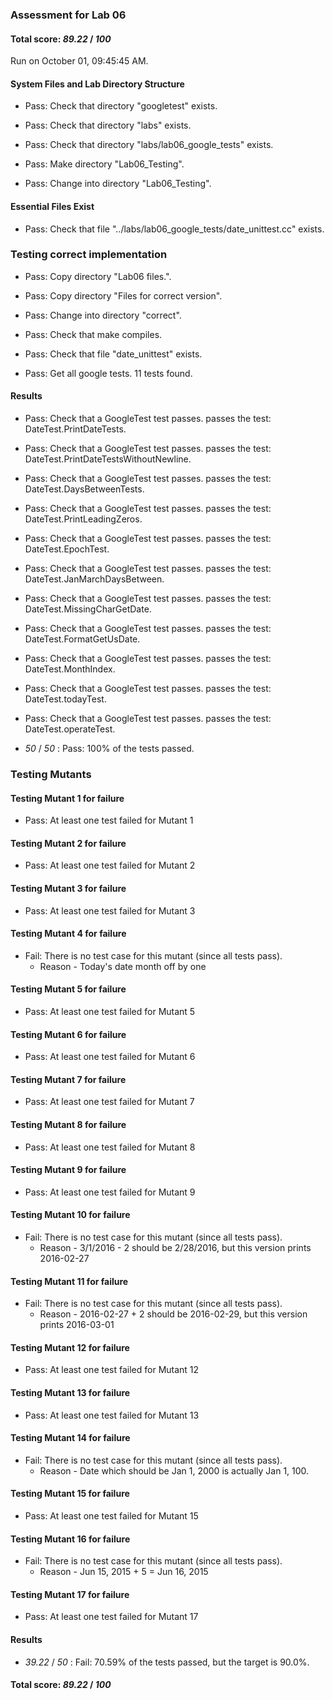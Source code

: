### Assessment for Lab 06

#### Total score: _89.22_ / _100_

Run on October 01, 09:45:45 AM.


#### System Files and Lab Directory Structure

+ Pass: Check that directory "googletest" exists.

+ Pass: Check that directory "labs" exists.

+ Pass: Check that directory "labs/lab06_google_tests" exists.

+ Pass: Make directory "Lab06_Testing".

+ Pass: Change into directory "Lab06_Testing".


#### Essential Files Exist

+ Pass: Check that file "../labs/lab06_google_tests/date_unittest.cc" exists.


### Testing correct implementation

+ Pass: Copy directory "Lab06 files.".



+ Pass: Copy directory "Files for correct version".



+ Pass: Change into directory "correct".

+ Pass: Check that make compiles.



+ Pass: Check that file "date_unittest" exists.

+ Pass: Get all google tests.
    11 tests found.




#### Results

+ Pass: Check that a GoogleTest test passes.
    passes the test: DateTest.PrintDateTests.



+ Pass: Check that a GoogleTest test passes.
    passes the test: DateTest.PrintDateTestsWithoutNewline.



+ Pass: Check that a GoogleTest test passes.
    passes the test: DateTest.DaysBetweenTests.



+ Pass: Check that a GoogleTest test passes.
    passes the test: DateTest.PrintLeadingZeros.



+ Pass: Check that a GoogleTest test passes.
    passes the test: DateTest.EpochTest.



+ Pass: Check that a GoogleTest test passes.
    passes the test: DateTest.JanMarchDaysBetween.



+ Pass: Check that a GoogleTest test passes.
    passes the test: DateTest.MissingCharGetDate.



+ Pass: Check that a GoogleTest test passes.
    passes the test: DateTest.FormatGetUsDate.



+ Pass: Check that a GoogleTest test passes.
    passes the test: DateTest.MonthIndex.



+ Pass: Check that a GoogleTest test passes.
    passes the test: DateTest.todayTest.



+ Pass: Check that a GoogleTest test passes.
    passes the test: DateTest.operateTest.



+  _50_ / _50_ : Pass: 100% of the tests passed.


### Testing Mutants


#### Testing Mutant 1 for failure

+ Pass: At least one test failed for Mutant 1


#### Testing Mutant 2 for failure

+ Pass: At least one test failed for Mutant 2


#### Testing Mutant 3 for failure

+ Pass: At least one test failed for Mutant 3


#### Testing Mutant 4 for failure

+ Fail: There is no test case for this mutant (since all tests pass).
   - Reason - Today's date month off by one


#### Testing Mutant 5 for failure

+ Pass: At least one test failed for Mutant 5


#### Testing Mutant 6 for failure

+ Pass: At least one test failed for Mutant 6


#### Testing Mutant 7 for failure

+ Pass: At least one test failed for Mutant 7


#### Testing Mutant 8 for failure

+ Pass: At least one test failed for Mutant 8


#### Testing Mutant 9 for failure

+ Pass: At least one test failed for Mutant 9


#### Testing Mutant 10 for failure

+ Fail: There is no test case for this mutant (since all tests pass).
   - Reason - 3/1/2016 - 2 should be 2/28/2016, but this version prints 2016-02-27


#### Testing Mutant 11 for failure

+ Fail: There is no test case for this mutant (since all tests pass).
   - Reason - 2016-02-27 + 2 should be 2016-02-29, but this version prints 2016-03-01


#### Testing Mutant 12 for failure

+ Pass: At least one test failed for Mutant 12


#### Testing Mutant 13 for failure

+ Pass: At least one test failed for Mutant 13


#### Testing Mutant 14 for failure

+ Fail: There is no test case for this mutant (since all tests pass).
   - Reason - Date which should be Jan 1, 2000 is actually Jan 1, 100.


#### Testing Mutant 15 for failure

+ Pass: At least one test failed for Mutant 15


#### Testing Mutant 16 for failure

+ Fail: There is no test case for this mutant (since all tests pass).
   - Reason - Jun 15, 2015 + 5 = Jun 16, 2015


#### Testing Mutant 17 for failure

+ Pass: At least one test failed for Mutant 17


#### Results

+  _39.22_ / _50_ : Fail: 70.59% of the tests passed, but the target is 90.0%.

#### Total score: _89.22_ / _100_

